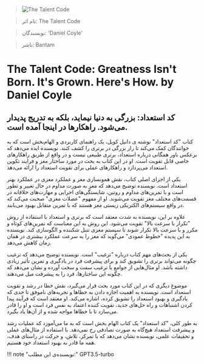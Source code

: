 
> ![The Talent Code](http://books.google.com/books/content?id=smGKDQAAQBAJ&printsec=frontcover&img=1&zoom=1&edge=curl&source=gbs_api)

> نام اثر: The Talent Code 

> نویسندگان: 'Daniel Coyle'

> ناشر: Bantam




# The Talent Code: Greatness Isn't Born. It's Grown. Here's How. by Daniel Coyle

## کد استعداد: بزرگی به دنیا نیماید، بلکه به تدریج پدیدار می‌شود. راهکارها در اینجا آمده است.

کتاب "کد استعداد" نوشته ی دانیل کویل، یک راهنمای کاربردی و الهام‌بخش است که به خوانندگان کمک می‌کند تا راز بزرگی در برتری را کشف کنند. نویسنده ایده می‌دهد که برعکس باور همگانی درباره استعداد، برتری طبیعی نیست و در واقع از طریق راهکارهای خاصی قابل تقویت است. او در این کتاب به بحث در مورد ساختار مغز و فرایند تکوین استعداد می‌پردازد و راهکارهای عملی برای تقویت استعداد را ارائه می‌دهد.

یکی از اجزای اصلی کتاب، نقش همونسازی مغز و عملکرد مغزی در عملکرد بهتر استعداد است. نویسنده توضیح می‌دهد که مغز به صورت مداوم در حال تغییر و تطور است و با تمرین‌های مداوم و روتین، شایستگی‌های اجرایی و مهارت‌های خلاقانه در قسمت‌های مختلف مغز تقویت می‌شوند. او از مفهوم "عضلات مغزی" صحبت می‌کند که در واقع سیستم‌های الکتریکی زیستی مغز هستند که با تمرین متقابل بهبود می‌یابند.

علاوه بر این، نویسنده به شدت معتقد است که برتری و استعداد با استفاده از روش "تکرار با سرعت بالا" تقویت می‌شود. این روش به این معناست که تمرین‌های کوتاه و مکرر و با سرعت بالا تکرار شوند تا سیستم مغزی تنبل شکننده و الگوسازی کند. نویسنده به این پدیده "خطوط عمودی" می‌گوید که مغز را به سرعت عملکرد بیشتری در همان زمان کاهش می‌دهد.

یکی از بحث‌های مهم کتاب درباره "ترغیب" است. نویسنده توضیح می‌دهد که ترغیب چگونه می‌تواند برتری را تشویق کند و برای پیشرفت فرد در یادگیری و تمرین تأثیر زیادی داشته باشد. او مثال‌هایی از جوامع با ترغیب سفت و سخت آورده و نشان می‌دهد که چگونه این ساختارها، فرد را به پیشرفت میل می‌دهند.

موضوع دیگری که در این کتاب مورد بحث قرار می‌گیرد، نقش خطا در رشد و تقویت استعداد است. نویسنده به اهمیت اجازه دادن به خطاها و تجربه‌های ناموفق تا حدی که یادگیری و بهبود استعداد را تشویق کرده، اشاره می‌کند. او معتقد است که فرآیند پیدا کردن اشتباهات و راه حل‌های جدید، تقویت کننده اعتماد به نفس فرد است و او را قادر می‌سازد تا با خطاها مواجه شده و از آن‌ها یاد بگیرد.

به طور کلی، "کد استعداد" یک کتاب الهام بخش است که به ما می‌آموزد که عملیات رشد و پیشرفت استعداد هیچ‌گاه به صورت تصادفی رخ نمی‌دهد. با استفاده از مثال‌های عملی و تحقیقات علمی، نویسنده نشان می‌دهد که با تمرکز، تلاش، و حرکت در راستای هدف، همه ما قادر به بهبود استعداد خود هستیم.


!!! note "نویسنده‌ی این مطلب:"
    GPT3.5-turbo


